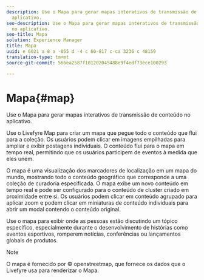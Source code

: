 ```yaml
---
description: Use o Mapa para gerar mapas interativos de transmissão de conteúdo no
  aplicativo.
seo-description: Use o Mapa para gerar mapas interativos de transmissão de conteúdo
  no aplicativo.
seo-title: Mapa
solution: Experience Manager
title: Mapa
uuid: e 6021 a 8 a -055 d -4 c 60-817 c-ca 3236 c 48159
translation-type: tm+mt
source-git-commit: 566ea2587f101202045488e9f4edf73ece100293

---
```



# Mapa{#map}

Use o Mapa para gerar mapas interativos de transmissão de conteúdo no aplicativo.

Use o Livefyre Map para criar um mapa que pegue todo o conteúdo que flui para a coleção. Os usuários podem clicar em imagens empilhadas para ampliar e exibir postagens individuais. O conteúdo flui para o mapa em tempo real, permitindo que os usuários participem de eventos à medida que eles unem.

O mapa é uma visualização dos marcadores de localização em um mapa do mundo, mostrando todo o conteúdo geográfico que corresponde a uma coleção de curadoria especificada. O mapa exibe um novo conteúdo em tempo real e pode ser configurado para o conteúdo de cluster criado em proximidade entre si. Os usuários podem clicar em conteúdo agrupado para aplicar zoom e podem clicar em miniaturas de conteúdo individuais para abrir um modal contendo o conteúdo original.

Use o mapa para exibir onde as pessoas estão discutindo um tópico específico, especialmente durante o desenvolvimento de histórias como eventos esportivos, romperem notícias, conferências ou lançamentos globais de produtos.

>[!NOTE]
>
>O mapa é fornecido por © openstreetmap, que fornece os dados que o Livefyre usa para renderizar o Mapa.

